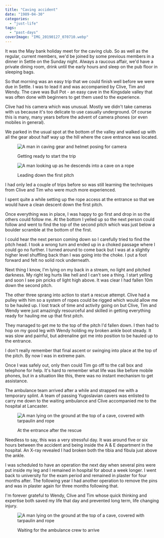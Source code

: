 ```yaml
---
title: "Caving accident"
date: "1989-04-30"
categories: 
  - "just-life"
tags: 
  - "past-days"
coverImage: "IMG_20190127_070710.webp"
---
```


It was the May bank holiday meet for the caving club. So as well as the regular, current members, we'd be joined by some previous members in a dinner in Settle on the Sunday night. Always a raucous affair, we'd have a private dining room, drink until the early hours and sleep on the pub floor in sleeping bags.

So that morning was an easy trip that we could finish well before we were due in Settle. I was to lead it and was accompanied by Clive, Tim and Wendy. The cave was Bull Pot - an easy cave in the Kingsdale valley that was often done with beginners to get them used to the experience.

Clive had his camera which was unusual. Mostly we didn't take cameras with us because it's too delicate to use casually underground. Of course this is many, many years before the advent of camera phones (or even mobiles in general).

We parked in the usual spot at the bottom of the valley and walked up with all the gear about half way up the hill where the cave entrance was located.

<figure>

![A man in caving gear and helmet posing for camera](images/IMG_20190127_0706051-841x1024.webp)

<figcaption>

Getting ready to start the trip

</figcaption>

</figure>

<figure>

![A man looking up as he descends into a cave on a rope](images/IMG_20190127_070632-790x1024.webp)

<figcaption>

Leading down the first pitch

</figcaption>

</figure>

I had only led a couple of trips before so was still learning the techniques from Clive and Tim who were much more experienced.

I spent quite a while setting up the rope access at the entrance so that we would have a clean descent down the first pitch.

Once everything was in place, I was happy to go first and drop in so the others could follow me. At the bottom I yelled up so the next person could follow and went to find the top of the second pitch which was just below a boulder scramble at the bottom of the first.

I could hear the next person coming down so I carefully tried to find the pitch head. I took a wrong turn and ended up in a choked passage where I could go no further. I turned around to come back but I was at a slightly higher level shuffling back than I was going into the choke. I put a foot forward and felt no solid rock underneath.

Next thing I know, I'm lying on my back in a stream, no light and pitched darkness. My right leg hurts like hell and I can't see a thing. I start yelling and soon I see pin pricks of light high above. It was clear I had fallen 10m down the second pitch.

The other three sprang into action to start a rescue attempt. Clive had a pulley with him so a system of ropes could be rigged which would allow me to be hauled up. I lost track of time and activity going on but Clive, Tim and Wendy were just amazingly resourceful and skilled in getting everything ready for hauling me up that first pitch.

They managed to get me to the top of the pitch I'd fallen down. I then had to hop on my good leg with Wendy holding my broken ankle boot steady. It was slow and painful, but adrenaline got me into position to be hauled up to the entrance.

I don't really remember that final ascent or swinging into place at the top of the pitch. By now I was in extreme pain.

Once I was safely out, only then could Tim go off to the call box and telephone for help. It's hard to remember what life was like before mobile phones, but in a situation like this, there was no instant mechanism to get assistance.

The ambulance team arrived after a while and strapped me with a temporary splint. A team of passing Yugoslavian cavers was enlisted to carry me down to the waiting ambulance and Clive accompanied me to the hospital at Lancaster.

<figure>

![A man lying on the ground at the top of a cave, covered with tarpaulin and rope](images/IMG_20190127_070656-813x1024.webp)

<figcaption>

At the entrance after the rescue

</figcaption>

</figure>

Needless to say, this was a very stressful day. It was around five or six hours between the accident and being inside the A & E department in the hospital. An X-ray revealed I had broken both the tibia and fibula just above the ankle.

I was scheduled to have an operation the next day when several pins were put inside my leg and I remained in hospital for about a week longer. I went back to university for the exam period and remained in plaster for four months after. The following year I had another operation to remove the pins and was in plaster again for three months following that.

I'm forever grateful to Wendy, Clive and Tim whose quick thinking and expertise both saved my life that day and prevented long term, life changing injury.

<figure>

![A man lying on the ground at the top of a cave, covered with tarpaulin and rope](images/IMG_20190127_070725-813x1024.webp)

<figcaption>

Waiting for the ambulance crew to arrive

</figcaption>

</figure>
